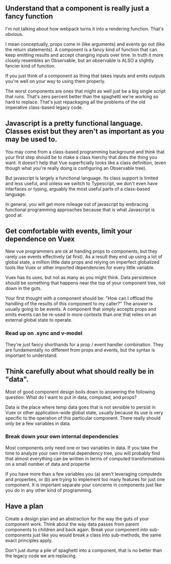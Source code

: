 ## Understand that a component is really just a fancy function

I'm not talking about how webpack turns it into a rendering function. That's obvious.

I mean conceptually, props come in (like arguments) and events go out (like the return statements).
A component is a fancy kind of function that can keep emitting results and accept changing inputs
over time. In truth it more closely resembles an Observable, but an observable is ALSO a slightly
fancier kind of function. 

If you just think of a component as thing that takes inputs and emits outputs you're well on your
way to using them properly.

The worst components are ones that might as well just be a big single script that runs. That's zero
percent better than the spaghetti we're working so hard to replace. That's just repackaging all the
problems of the old imperative class-based legacy code.


## Javascript is a pretty functional language. Classes exist but they aren't as important as you may be used to.

You may come from a class-based programming background and think that your first step should be to
make a class hierchy that does the thing you want. It doesn't help that Vue superficially looks like
a class definition, (even though what you're really doing is configuring an Observable tree). 

But javascript is largely a functional language. Its class support is limited and less useful, and
unless we switch to Typescript, we don't even have interfaces or typing, arguably the most useful
parts of a class-based language. 

In general, you will get more mileage out of javascript by embracing functional programming
approaches because that is what Javascript is good at.


## Get comfortable with events, limit your dependence on Vuex

New vue programmers are ok at handing props to components, but they rarely use events effectively
(at first). As a result they end up using a lot of global state, a million little data props and
relying on imperfect globalized tools like Vuex or other imported dependencies for every little
variable.

Vuex has its uses, but not as many as you might think. Data persistence should be something that
happens near the top of your component tree, not down in the guts. 

Your first thought with a component should be: "How can I offload the handling of the results of
this component to my caller?" The answer is usually going to be events. A component that simply
accepts props and emits events can be re-used in more contexts than one that relies on an external
global state to operate.

### Read up on .sync and v-model

They're just fancy shorthands for a prop / event handler combination. They are fundamentally no
different from props and events, but the syntax is important to understand.



## Think carefully about what should really be in "data".

Most of good component design boils down to answering the following question: What do I want to put
in data, computed, and props?

Data is the place where temp data goes that is not sensible to persist in Vuex or other
application-wide global state, usually because its use is very specific to the operation of this
particular component. There really should only be a few variables in data.

### Break down your own internal dependencies

Most components only need one or two variables in data. If you take the time to analyze your own
internal dependency tree, you will probably find that almost everything can be written in terms of
computed transformations on a small number of data and propertie

If you have more than a few variables you (a) aren't leveraging computeds and properties, or (b) are
trying to implement too many features for just one component. It is important separate your concerns
in components just like you do in any other kind of programming.



## Have a plan

Create a design plan and an abstraction for the way the guts of your component work. Think about the
way data passes from parent components to children and back again. Break your component into
sub-components just like you would break a class into sub-methods, the same exact principles apply.

Don't just dump a pile of spaghetti into a component, that is no better than the legacy code we are
replacing.
